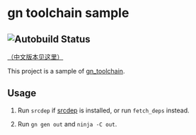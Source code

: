 # gn toolchain sample

![Autobuild Status](https://github.com/Streamlet/gn_toolchain_sample/actions/workflows/autobuild.yml/badge.svg)
---
[（中文版本见这里）](README_zh.md)

This project is a sample of [gn_toolchain](../../../gn_toolchain).

## Usage

1. Run `srcdep` if [srcdep](https://github.com/Streamlet/srcdep) is installed, or run `fetch_deps` instead.

2. Run `gn gen out` and `ninja -C out`.
